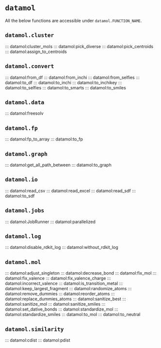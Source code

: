 # `datamol`

All the below functions are accessible under `datamol.FUNCTION_NAME`.

## `datamol.cluster`

::: datamol:cluster_mols
::: datamol:pick_diverse
::: datamol:pick_centroids
::: datamol:assign_to_centroids

## `datamol.convert`

::: datamol:from_df
::: datamol:from_inchi
::: datamol:from_selfies
::: datamol:to_df
::: datamol:to_inchi
::: datamol:to_inchikey
::: datamol:to_selfies
::: datamol:to_smarts
::: datamol:to_smiles

## `datamol.data`

::: datamol:freesolv

## `datamol.fp`

::: datamol:fp_to_array
::: datamol:to_fp

## `datamol.graph`

::: datamol:get_all_path_between
::: datamol:to_graph

## `datamol.io`

::: datamol:read_csv
::: datamol:read_excel
::: datamol:read_sdf
::: datamol:to_sdf

## `datamol.jobs`

::: datamol:JobRunner
::: datamol:parallelized

## `datamol.log`

::: datamol:disable_rdkit_log
::: datamol:without_rdkit_log

## `datamol.mol`

::: datamol:adjust_singleton
::: datamol:decrease_bond
::: datamol:fix_mol
::: datamol:fix_valence
::: datamol:fix_valence_charge
::: datamol:incorrect_valence
::: datamol:is_transition_metal
::: datamol:keep_largest_fragment
::: datamol:randomize_atoms
::: datamol:remove_dummies
::: datamol:reorder_atoms
::: datamol:replace_dummies_atoms
::: datamol:sanitize_best
::: datamol:sanitize_mol
::: datamol:sanitize_smiles
::: datamol:set_dative_bonds
::: datamol:standardize_mol
::: datamol:standardize_smiles
::: datamol:to_mol
::: datamol:to_neutral

## `datamol.similarity`

::: datamol:cdist
::: datamol:pdist

